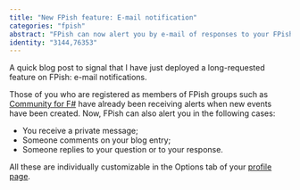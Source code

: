 ```yaml
---
title: "New FPish feature: E-mail notification"
categories: "fpish"
abstract: "FPish can now alert you by e-mail of responses to your FPish submissions!"
identity: "3144,76353"
---
```

A quick blog post to signal that I have just deployed a long-requested feature on FPish: e-mail notifications.

Those of you who are registered as members of FPish groups such as [Community for F#](http://fpish.net/org/c4fs) have already been receiving alerts when new events have been created. Now, FPish can also alert you in the following cases:

 * You receive a private message;
 * Someone comments on your blog entry;
 * Someone replies to your question or to your response.

All these are individually customizable in the Options tab of your [profile page](http://fpish.net/edit-profile/).
